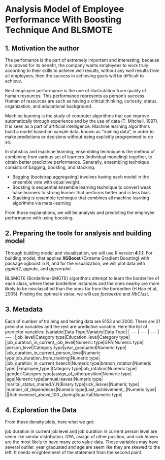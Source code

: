 # Analysis Model of Employee Performance With Boosting Technique And BLSMOTE

## 1. Motivation the author
The perfomance is the part of extremely important and interesting, because it is proved for its benefit, the company wants employees to work truly according to their skills to achieve well results, without any well results from all employees, then the success in achieving goals will be difficult to achieve.

Best employee performance is the one of illustratation from quality of human resources. This performance represents as person’s success. Human of resources are such as having a critical thinking, curiosity, status, organization, and educational background.

Machine learning is the study of computer algorithms that can improve automatically through experience and by the use of data (T. Mitchell, 1997). It is seen as a part of artificial intelligence. Machine learning algorithms build a model based on sample data, known as “training data”, in order to make predictions or decisions without being explicitly programmed to do so.

In statistics and machine learning, ensembling technique is the method of combining from various set of learners (individual modeling) together, to obtain better predictive performance. Generally, ensembling technique consists of bagging, boosting, and stacking.

- Bagging (bootstrap aggregating) involves having each model in the ensemble vote with equal weight.
- Boosting is sequential ensemble learning technique to convert weak base learners to strong learner that performs better and is less bias.
- Stacking is ensemble technique that combines all machine learning algorithms via meta-learning

From those explanations, we will be analysis and predicting the employee performance with using boosting.
## 2. Preparing the tools for analysis and building model
Through building model and visualization, we will use R version **4.1.1**. For building model, that applies **XGBoost** (Extreme Gradient Boosting) with package xgboost in R, and for the visualization, we will plot data with _ggplot2_, _ggpubr_, and _ggcorrplot_.

BLSMOTE (Borderline-SMOTE) algorithms attempt to learn the borderline of each class, where these borderline instances and the ones nearby are more likely to be misclassified than the ones far from the borderline (H.Han et al., 2005). Finding the optimal _k value_, we will use _factoextra_ and _NbClust_.

## 3. Metadata

Each of number of training and testing data are 8153 and 3000. There are 21 predictor variables and the rest are predictive variable. Here the list of predictor variables:
|variable|Data Type|Variable|Data Type|
| --- | --- | --- | --- |
|job_level|Category type|Education_level|Category type|
|job_duration_in_current_job_level|Numeric type|GPA|Numeric type|
|person_level|Category type|year_graduated|Numeric type|
|job_duration_in_current_person_level|Numeric type|job_duration_from_training|Numeric type|
|job_duration_in_current_branch|Numeric type|branch_rotation|Numeric type|
|Employee_type |Category type|job_rotation|Numeric type|
|gender|Category type|assign_of_otherposition|Numeric type|
|age|Numeric type|annual.leaves|Numeric type|
|marital_status_maried.Y.N|Binary type|sick_leaves|Numeric type|
|number_of_dependeces|Numeric type|Last_achievement_.|Numeric type|
|||Achievemnet_above_100._during3quartal|Numeric type|























## 4. Exploration the Data
From these density plots, here what we got:

job duration in current job level and job duration in current person level are seem like similar distribution.
GPA, assign of other position, and sick leaves are the most likely to have many zero value data. These variables may have several outlier.
year graduated and age are seem like they are skewed to the left.
It needs enlightenment of the statement from the second point.
